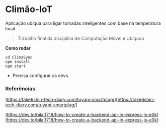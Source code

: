 # Climão-IoT

Aplicação ubíqua para ligar tomadas inteligentes com base na temperatura local.

> Trabalho final da disciplina de Computação Móvel e Ubíquoa

**Como rodar**

```shell
cd ClimaSync
npm install
npm start
```

- Precisa configurar as envs

### Referências

(https://take6shin-tech-diary.com/tuyapi-smartplug/)[https://take6shin-tech-diary.com/tuyapi-smartplug/]

(https://dev.to/bilal1718/how-to-create-a-backend-api-in-express-js-e0k)[https://dev.to/bilal1718/how-to-create-a-backend-api-in-express-js-e0k]
